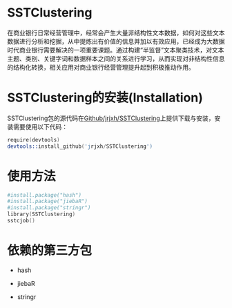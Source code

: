 SSTClustering
========
  在商业银行日常经营管理中，经常会产生大量非结构性文本数据，如何对这些文本数据进行分析和挖掘，从中提炼出有价值的信息并加以有效应用，已经成为大数据时代商业银行需要解决的一项重要课题。通过构建“半监督”文本聚类技术，对文本主题、类别、关键字词和数据样本之间的关系进行学习，从而实现对非结构性信息的结构化转换，相关应用对商业银行经营管理提升起到积极推动作用。


# SSTClustering的安装(Installation)
SSTClustering包的源代码在[Github/jrjxh/SSTClustering](https://github.com/jrjxh/SSTClustering)上提供下载与安装，安装需要使用以下代码：

```s
require(devtools)
devtools::install_github('jrjxh/SSTClustering')
```
# 使用方法
```s
#install.package("hash")
#install.package("jiebaR")
#install.package("stringr")
library(SSTClustering) 
sstcjob()
```
# 依赖的第三方包 

- hash

- jiebaR

- stringr


